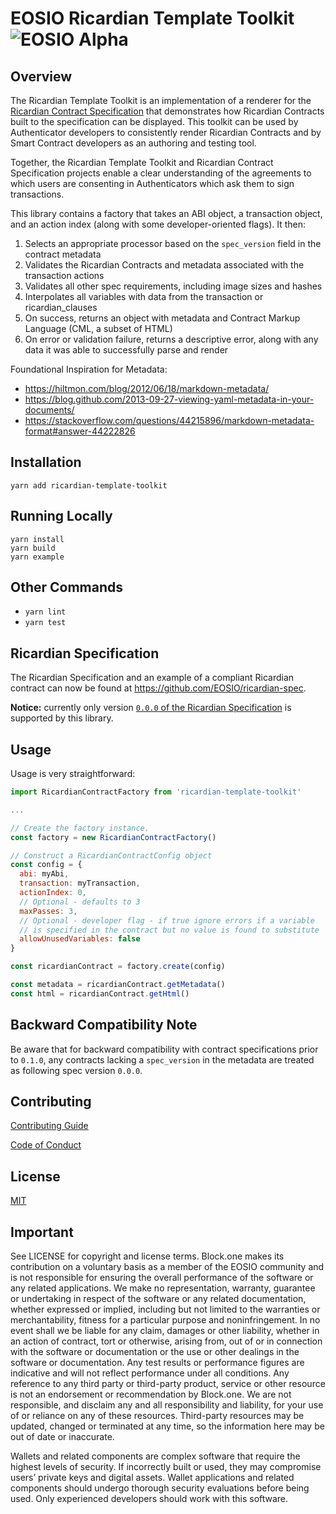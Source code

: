 # EOSIO Ricardian Template Toolkit ![EOSIO Alpha](https://img.shields.io/badge/EOSIO-Alpha-blue.svg)

## Overview

The Ricardian Template Toolkit is an implementation of a renderer for the [Ricardian Contract Specification](https://github.com/EOSIO/ricardian-spec) that demonstrates how Ricardian Contracts built to the specification can be displayed. This toolkit can be used by Authenticator developers to consistently render Ricardian Contracts and by Smart Contract developers as an authoring and testing tool.

Together, the Ricardian Template Toolkit and Ricardian Contract Specification projects enable a clear understanding of the agreements to which users are consenting in Authenticators which ask them to sign transactions.

This library contains a factory that takes an ABI object, a transaction object, and an action index (along with some developer-oriented flags). It then:

1. Selects an appropriate processor based on the `spec_version` field in the contract metadata
1. Validates the Ricardian Contracts and metadata associated with the transaction actions
1. Validates all other spec requirements, including image sizes and hashes
1. Interpolates all variables with data from the transaction or ricardian_clauses
1. On success, returns an object with metadata and Contract Markup Language (CML, a subset of HTML)
1. On error or validation failure, returns a descriptive error, along with any data it was able to successfully parse and render

Foundational Inspiration for Metadata:
- https://hiltmon.com/blog/2012/06/18/markdown-metadata/
- https://blog.github.com/2013-09-27-viewing-yaml-metadata-in-your-documents/
- https://stackoverflow.com/questions/44215896/markdown-metadata-format#answer-44222826


## Installation

`yarn add ricardian-template-toolkit`

## Running Locally

```
yarn install
yarn build
yarn example
```

## Other Commands

* `yarn lint`
* `yarn test`

## Ricardian Specification

The Ricardian Specification and an example of a compliant Ricardian contract can now be found at https://github.com/EOSIO/ricardian-spec.

**Notice:** currently only version [`0.0.0` of the Ricardian Specification](https://github.com/EOSIO/ricardian-spec/tree/v0.0.0) is supported by this library.

## Usage

Usage is very straightforward:

```javascript
import RicardianContractFactory from 'ricardian-template-toolkit'

...

// Create the factory instance.
const factory = new RicardianContractFactory()

// Construct a RicardianContractConfig object
const config = {
  abi: myAbi,
  transaction: myTransaction,
  actionIndex: 0,
  // Optional - defaults to 3
  maxPasses: 3,
  // Optional - developer flag - if true ignore errors if a variable
  // is specified in the contract but no value is found to substitute
  allowUnusedVariables: false
}

const ricardianContract = factory.create(config)

const metadata = ricardianContract.getMetadata()
const html = ricardianContract.getHtml()
```

## Backward Compatibility Note

Be aware that for backward compatibility with contract specifications prior to `0.1.0`, any contracts
lacking a `spec_version` in the metadata are treated as following spec version `0.0.0`.

## Contributing

[Contributing Guide](./CONTRIBUTING.md)

[Code of Conduct](./CONTRIBUTING.md#conduct)

## License

[MIT](./LICENSE)

## Important

See LICENSE for copyright and license terms.  Block.one makes its contribution on a voluntary basis as a member of the EOSIO community and is not responsible for ensuring the overall performance of the software or any related applications.  We make no representation, warranty, guarantee or undertaking in respect of the software or any related documentation, whether expressed or implied, including but not limited to the warranties or merchantability, fitness for a particular purpose and noninfringement. In no event shall we be liable for any claim, damages or other liability, whether in an action of contract, tort or otherwise, arising from, out of or in connection with the software or documentation or the use or other dealings in the software or documentation.  Any test results or performance figures are indicative and will not reflect performance under all conditions.  Any reference to any third party or third-party product, service or other resource is not an endorsement or recommendation by Block.one.  We are not responsible, and disclaim any and all responsibility and liability, for your use of or reliance on any of these resources. Third-party resources may be updated, changed or terminated at any time, so the information here may be out of date or inaccurate.

Wallets and related components are complex software that require the highest levels of security.  If incorrectly built or used, they may compromise users’ private keys and digital assets. Wallet applications and related components should undergo thorough security evaluations before being used.  Only experienced developers should work with this software.
